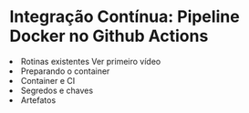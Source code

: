 # Integração Contínua: Pipeline Docker no Github Actions

<li>Rotinas existentes Ver primeiro vídeo
<li>Preparando o container
<li>Container e CI
<li>Segredos e chaves
<li>Artefatos